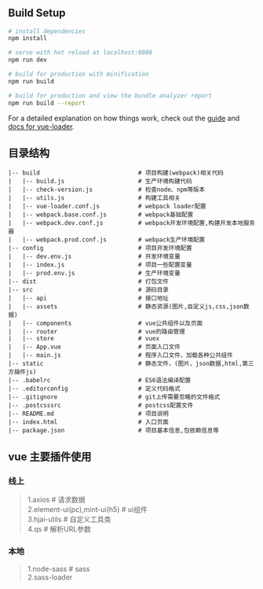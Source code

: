 #

>

## Build Setup

``` bash
# install dependencies
npm install

# serve with hot reload at localhost:8080
npm run dev

# build for production with minification
npm run build

# build for production and view the bundle analyzer report
npm run build --report
```

For a detailed explanation on how things work, check out the [guide](http://vuejs-templates.github.io/webpack/) and
[docs for vue-loader](http://vuejs.github.io/vue-loader).


## 目录结构
```
|-- build                            # 项目构建(webpack)相关代码
|   |-- build.js                     # 生产环境构建代码
|   |-- check-version.js             # 检查node、npm等版本
|   |-- utils.js                     # 构建工具相关
|   |-- vue-loader.conf.js           # webpack loader配置
|   |-- webpack.base.conf.js         # webpack基础配置
|   |-- webpack.dev.conf.js          # webpack开发环境配置,构建开发本地服务器
|   |-- webpack.prod.conf.js         # webpack生产环境配置
|-- config                           # 项目开发环境配置
|   |-- dev.env.js                   # 开发环境变量
|   |-- index.js                     # 项目一些配置变量
|   |-- prod.env.js                  # 生产环境变量
|-- dist                             # 打包文件
|-- src                              # 源码目录
|   |-- api                          # 接口地址
|   |-- assets                       # 静态资源(图片,自定义js,css,json数据)
|   |-- components                   # vue公共组件以及页面
|   |-- router                       # vue的路由管理
|   |-- store                        # vuex
|   |-- App.vue                      # 页面入口文件
|   |-- main.js                      # 程序入口文件，加载各种公共组件
|-- static                           # 静态文件，(图片，json数据,html,第三方插件js)
|-- .babelrc                         # ES6语法编译配置
|-- .editorconfig                    # 定义代码格式
|-- .gitignore                       # git上传需要忽略的文件格式
|-- .postcsssrc                      # postcss配置文件
|-- README.md                        # 项目说明
|-- index.html                       # 入口页面
|-- package.json                     # 项目基本信息,包依赖信息等
```

##  vue 主要插件使用
### 线上
>1.axios                              # 请求数据  
>2.element-ui(pc),mint-ui(h5)         # ui组件  
>3.hjai-utils                         # 自定义工具类  
>4.qs                                 # 解析URL参数

### 本地
>1.node-sass                          # sass  
>2.sass-loader

